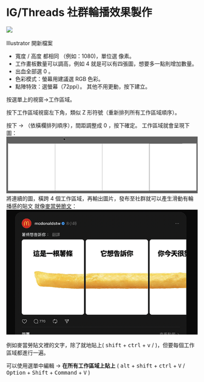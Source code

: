 # IG/Threads 社群輪播效果製作
![](i/Carousel-sample.gif)

Illustrator 開新檔案
- 寬度 / 高度 都相同 （例如：1080)，單位選 像素。
- 工作畫板數量可以調高，例如 4 就是可以有四張圖，想要多一點則增加數量。
- 出血全部選 0 。
- 色彩模式：螢幕用建議選 RGB 色彩。
- 點陣特效：選螢幕（72ppi）。
其他不用更動，按下建立。

按選單上的視窗→工作區域。

按下工作區域視窗左下角，類似 Z 形符號（重新排列所有工作區域順序）。

按下 → （依橫欄排列順序），間距調整成 0 ，按下確定。
工作區域就會呈現下圖：
![](i/Illustrator_cOPRGfLRWW.png)
將連續的圖，橫跨 4 個工作區域，再輸出圖片，發布至社群就可以產生滑動有輪播感的貼文
就像[麥當勞脆文](https://www.threads.net/@mcdonaldstw/post/DBK7t6evWtU?xmt=AQGzKXlSgUBm9Snipytc4wTW_40p5X316IDxXiOzGMpZiw)：
![](i/i-carousel.png)

例如麥當勞貼文裡的文字，除了就地貼上( <kbd>shift</kbd> + <kbd>ctrl</kbd> + <kbd>v</kbd> / )，但要每個工作區域都進行一遍。

可以使用選單中編輯 → **在所有工作區域上貼上** ( <kbd>alt</kbd> + <kbd>shift</kbd> + <kbd>ctrl</kbd> + <kbd>V</kbd> / <kbd>Option</kbd> + <kbd>Shift</kbd> + <kbd>Command</kbd> + <kbd>V</kbd> )
